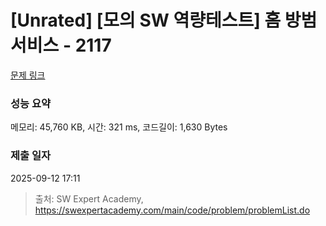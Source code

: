 # [Unrated] [모의 SW 역량테스트] 홈 방범 서비스 - 2117 

[문제 링크](https://swexpertacademy.com/main/code/problem/problemDetail.do?contestProbId=AV5V61LqAf8DFAWu) 

### 성능 요약

메모리: 45,760 KB, 시간: 321 ms, 코드길이: 1,630 Bytes

### 제출 일자

2025-09-12 17:11



> 출처: SW Expert Academy, https://swexpertacademy.com/main/code/problem/problemList.do